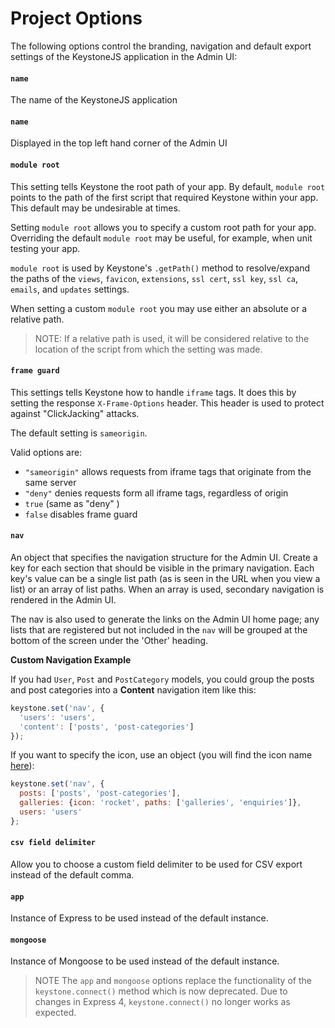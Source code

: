 
# Project Options

The following options control the branding, navigation and default export settings of the KeystoneJS application in the Admin UI:

<h4 data-primitive-type="String"><code>name</code></h4>

The name of the KeystoneJS application

<h4 data-primitive-type="String"><code>name</code></h4>

Displayed in the top left hand corner of the Admin UI

<h4 data-primitive-type="String"><code>module root</code></h4>

This setting tells Keystone the root path of your app. By default, `module root` points to the path of the first script that required Keystone within your app. This default may be undesirable at times.

Setting `module root` allows you to specify a custom root path for your app. Overriding the default `module root` may be useful, for example, when unit testing your app.

`module root` is used by Keystone's `.getPath()` method to resolve/expand the paths of the `views`, `favicon`, `extensions`, `ssl cert`, `ssl key`, `ssl ca`, `emails`, and `updates` settings.

When setting a custom `module root` you may use either an absolute or a relative path.

> NOTE: If a relative path is used, it will be considered relative to the location of the script from which the setting was made.

<h4 data-primitive-type="String|Boolean"><code>frame guard</code></h4>

This settings tells Keystone how to handle `iframe` tags. It does this by setting the response `X-Frame-Options` header. This header is used to protect against "ClickJacking" attacks.

The default setting is `sameorigin`.

Valid options are:

- `"sameorigin"` allows requests from iframe tags that originate from the same server
- `"deny"` denies requests form all iframe tags, regardless of origin
- `true` (same as "deny" )
- `false` disables frame guard

<h4 data-primitive-type="Object"><code>nav</code></h4>

An object that specifies the navigation structure for the Admin UI. Create a key for each section that should be visible in the primary navigation. Each key's value can be a single list path (as is seen in the URL when you view a list) or an array of list paths. When an array is used, secondary navigation is rendered in the Admin UI.

The nav is also used to generate the links on the Admin UI home page; any lists that are registered but not included in the `nav` will be grouped at the bottom of the screen under the 'Other' heading.

**Custom Navigation Example**

If you had `User`, `Post` and `PostCategory` models, you could group the posts and post categories into a **Content** navigation item like this:

```javascript
keystone.set('nav', {
  'users': 'users',
  'content': ['posts', 'post-categories']
});
```

If you want to specify the icon, use an object (you will find the icon name [here](https://octicons.github.com)):

```javascript
keystone.set('nav', {
  posts: ['posts', 'post-categories'],
  galleries: {icon: 'rocket', paths: ['galleries', 'enquiries']},
  users: 'users'
};
```

<h4 data-primitive-type="String"><code>csv field delimiter</code></h4>

Allow you to choose a custom field delimiter to be used for CSV export instead of the default comma.

<h4 data-primitive-type="Object"><code>app</code></h4>

Instance of Express to be used instead of the default instance.

<h4 data-primitive-type="Object"><code>mongoose</code></h4>

Instance of Mongoose to be used instead of the default instance.

> NOTE
> The `app` and `mongoose` options replace the functionality of the `keystone.connect()` method which is now deprecated. Due to changes in Express 4, `keystone.connect()` no longer works as expected.
